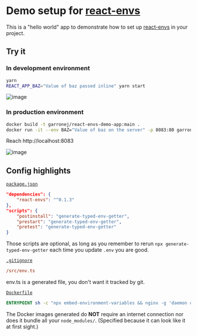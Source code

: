 # Demo setup for [react-envs](https://github.com/garronej/react-envs)

This is a "hello world" app to demonstrate how to set up [react-envs](https://github.com/garronej/react-envs)
in your project.

## Try it

### In development environment

```bash
yarn
REACT_APP_BAZ="Value of baz passed inline" yarn start
```

![image](https://user-images.githubusercontent.com/6702424/111223899-09e26d00-85de-11eb-84ea-566f9ed58eee.png)

### In production environment

```bash
docker build -t garronej/react-envs-demo-app:main .
docker run -it --env BAZ="Value of baz on the server" -p 8083:80 garronej/react-envs-demo-app:main
```
Reach http://localhost:8083

![image](https://user-images.githubusercontent.com/6702424/111223405-685b1b80-85dd-11eb-977c-e8ea1eda1e29.png)

## Config highlights

[`package.json`](https://github.com/garronej/react-envs-demo-app/blob/48b026b7cffb0284948951656b698d8b1f8ebd05/package.json#L14-L16)
```json
"dependencies": {
    "react-envs": "^0.1.3"
},
"scripts": {
    "postinstall": "generate-typed-env-getter",
    "prestart": "generate-typed-env-getter",
    "pretest": "generate-typed-env-getter"
}
```
Those scripts are optional, as long as you remember to rerun `npx generate-typed-env-getter`
each time you update `.env` you are good.

[`.gitignore`](https://github.com/garronej/react-envs-demo-app/blob/48b026b7cffb0284948951656b698d8b1f8ebd05/.gitignore#L10)
```ini
/src/env.ts
```
env.ts is a generated file, you don't want it tracked by git.

[`Dockerfile`](https://github.com/garronej/react-envs-demo-app/blob/48b026b7cffb0284948951656b698d8b1f8ebd05/Dockerfile#L18)
```dockerfile
ENTRYPOINT sh -c "npx embed-environment-variables && nginx -g 'daemon off;'"
```
The Docker images generated do **NOT** require an internet connection
nor does it bundle all your `node_modules/`. (Specified because it can look like it at first sight.)